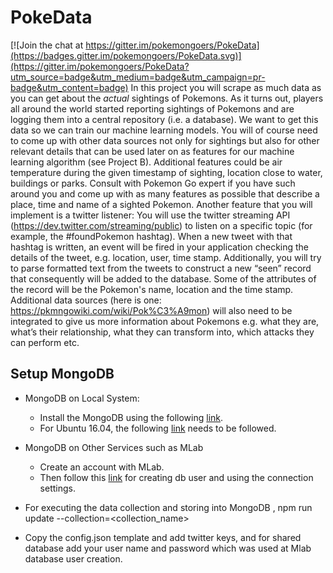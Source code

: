 # PokeData

[![Join the chat at https://gitter.im/pokemongoers/PokeData](https://badges.gitter.im/pokemongoers/PokeData.svg)](https://gitter.im/pokemongoers/PokeData?utm_source=badge&utm_medium=badge&utm_campaign=pr-badge&utm_content=badge)
 In this project you will scrape as much data as you can get about the *actual* sightings of Pokemons. As it turns out, players all around the world started reporting sightings of Pokemons and are logging them into a central repository (i.e. a database). We want to get this data so we can train our machine learning models. You will of course need to come up with other data sources not only for sightings but also for other relevant details that can be used later on as features for our machine learning algorithm (see Project B). Additional features could be air temperature during the given timestamp of sighting, location close to water, buildings or parks. Consult with Pokemon Go expert if you have such around you and come up with as many features as possible that describe a place, time and name of a sighted Pokemon. Another feature that you will implement is a twitter listener: You will use the twitter streaming API (https://dev.twitter.com/streaming/public) to listen on a specific topic (for example, the #foundPokemon hashtag). When a new tweet with that hashtag is written, an event will be fired in your application checking the details of the tweet, e.g. location, user, time stamp. Additionally, you will try to parse formatted text from the tweets to construct a new “seen” record that consequently will be added to the database. Some of the attributes of the record will be the Pokemon's name, location and the time stamp. Additional data sources (here is one: https://pkmngowiki.com/wiki/Pok%C3%A9mon) will also need to be integrated to give us more information about Pokemons e.g. what they are, what’s their relationship, what they can transform into, which attacks they can perform etc.

## Setup MongoDB
 * MongoDB on Local System:
   * Install the MongoDB using the following [link](https://docs.mongodb.com/v3.0/tutorial/install-mongodb-on-ubuntu/). 
   * For Ubuntu 16.04, the following [link](https://www.digitalocean.com/community/tutorials/how-to-install-mongodb-on-ubuntu-16-04) needs to be followed. 

* MongoDB on Other Services such as MLab
   * Create an account with MLab.
   * Then follow this [link](http://docs.mlab.com/connecting/) for creating db user and using the connection settings. 

* For executing the data collection and storing into MongoDB , npm run update --collection=\<collection_name\>

* Copy the config.json template and add twitter keys, and for shared database add your user name and password which was used at Mlab database user creation.

